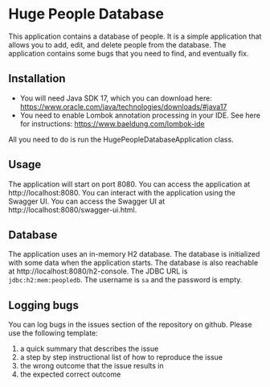 # Huge People Database

This application contains a database of people. It is a simple application that allows you to add, edit, and delete people from the database.
The application contains some bugs that you need to find, and eventually fix.

## Installation

- You will need Java SDK 17, which you can download here: https://www.oracle.com/java/technologies/downloads/#java17
- You need to enable Lombok annotation processing in your IDE. See here for instructions: https://www.baeldung.com/lombok-ide

All you need to do is run the HugePeopleDatabaseApplication class.

## Usage

The application will start on port 8080. You can access the application at http://localhost:8080.
You can interact with the application using the Swagger UI. You can access the Swagger UI at http://localhost:8080/swagger-ui.html.

## Database

The application uses an in-memory H2 database. The database is initialized with some data when the application starts.
The database is also reachable at http://localhost:8080/h2-console. The JDBC URL is `jdbc:h2:mem:peopledb`. The username is `sa` and the password is empty.

## Logging bugs

You can log bugs in the issues section of the repository on github. Please use the following template:

1. a quick summary that describes the issue
2. a step by step instructional list of how to reproduce the issue
3. the wrong outcome that the issue results in
4. the expected correct outcome
